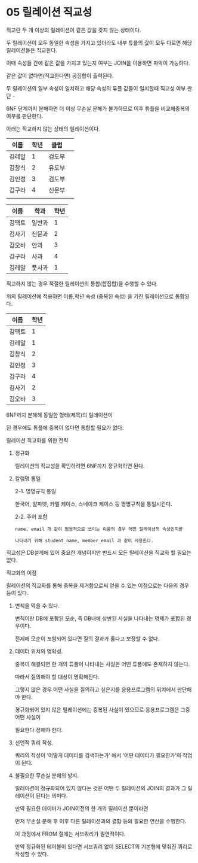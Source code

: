 # 05 릴레이션 직교성

직교란 두 개 이상의 릴레이션이 같은 값을 갖지 않는 상태이다.

두 릴레이션이 모두 동일한 속성을 가지고 있더라도 내부 튜플의 값이 모두 다르면 해당 릴레이션들은 직교한다.

이때 속성들 간에 같은 값을 가지고 있는지 여부는 JOIN을 이용하면 파악이 가능하다. 

같은 값이 없다면(직교한다면) 공집합이 출력된다.

두 릴레이션의 일부 속성이 일치하고 해당 속성의 튜플 값들이 일치할때 직교성 여부 판단 -

6NF 단계까지 분해하면 더 이상 무손실 분해가 불가하므로 이후 튜플을 비교해중복의 여부를 판단한다. 

아래는 직교하지 않는 상태의 릴레이션이다.


| 이름 | 학년 | 클럽 |  |
| --- | --- | --- | --- |
| 김레알 | 1 | 검도부 |  |
| 김창식 | 2 | 유도부 |  |
| 김인정 | 3 | 검도부 |  |
| 김구라 | 4 | 신문부 |  |
|  |  |  |  |

| 이름 | 학과 | 학년 |
| --- | --- | --- |
| 김팩트 | 일반과 | 1 |
| 김사기 | 전문과 | 2 |
| 김오바 | 안과 | 3 |
| 김구라 | 사과 | 4 |
| 김레알 | 풋사과 | 1 |

직교하지 않는 경우 적절한 릴레이션의 통합(합집합)을 수행할 수 있다.

위의 릴레이션에 적용하면 이름,학년 속성 (중복된 속성) 을 가진 릴레이션으로 통합된다.

| 이름 | 학년 |
| --- | --- |
| 김팩트 | 1 |
| 김레알 | 1 |
| 김창식 | 2 |
| 김인정 | 3 |
| 김구라 | 4 |
| 김사기 | 2 |
| 김오바 | 3 |

6NF까지 분해해 동일한 형태(제목)의 릴레이션이

된 경우에도 튜플에 중복이 없다면 통합할 필요가 없다.

릴레이션 직교화를 위한 전략

1. 정규화 
    
    릴레이션의 직교성을 확인하려면 6NF까지 정규화하면 된다.
    

1. 칼럼명 통일 
    
    2-1. 명명규칙 통일
    
      한국어, 알파벳, 카멜 케이스, 스네이크 케이스 등 명명규칙을 통일시킨다.
    
    2-2. 주어 포함
    
       name, email 과 같이 범용적으로 쓰이는 이름의 경우 어떤 릴레이션의 속성인지를
    
       나타내기 위해 student_name, member_email 과 같이 사용한다.
    

직교성은 DB설계에 있어 중요한 개념이지만 반드시 모든 릴레이션을 직교화 할 필요는 없다.

직교화의 이점

릴레이션의 직교화를 통해 중복을 제거함으로써 얻을 수 있는 이점으로는 다음의 경우 등이 있다.

1. 변칙을 막을 수 있다.
    
    변칙이란 DB에 포함된 모순, 즉 DB내에 상반된 사실을 나타내는 명제가 포함된 경우이다.
    
    전제에 모순이 포함되어 있다면 질의 결과가 옳다고 보장할 수 없다.
    
2. 데이터 위치의 명확성.
    
    중복이 해결되면 한 개의 튜플이 나타내는 사실은 어떤 튜플에도 존재하지 않는다.
    
    따라서 질의해야 할 대상이 명확해진다.
    
    그렇지 않은 경우 어떤 사실을 질의하고 싶은지를 응용프로그램의 위치에서 판단해야 한다.
    
    졍규화되어 있지 않은 릴레이션에는 중복된 사실이 있으므로 응용프로그램은 그중 어떤 사실이
    
    필요한다 정해야 한다.
    
3. 선언적 쿼리 작성.
    
    쿼리의 작성이 ‘어떻게 데이터를 검색하는가’ 에서 ‘어떤 데이터가 필요한가’의 작업이 된다.
    
4. 불필요한 무손실 분해의 방지.
    
    릴레이션이 정규화되어 있지 않다는 것은 어떤 두 릴레이션의 JOIN의 결과가 그 릴레이션이 된다는 의미다.
    
    만약 필요한 데이터가 JOIN이전의 한 개의 릴레이션 뿐이라면
    
    먼저 무손실 분해 후 이후 다른 릴레이션과의 결합 등의 필요한 연산을 수행한다.
    
    이 과정에서 FROM 절에는 서브쿼리가 필연적이다.
    
    만약 정규화된 테이블이 있다면 서브쿼리 없이 SELECT의 기본형에 맞춰진 쿼리로 작성할 수 있다.
